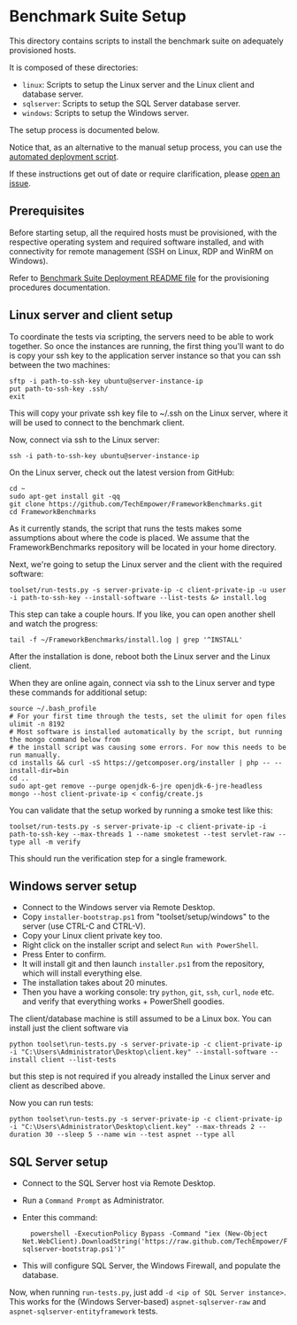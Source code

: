 # Benchmark Suite Setup

This directory contains scripts to install the benchmark suite on adequately provisioned hosts.

It is composed of these directories:

* `linux`: Scripts to setup the Linux server and the Linux client and database server.
* `sqlserver`: Scripts to setup the SQL Server database server.
* `windows`: Scripts to setup the Windows server.

The setup process is documented below.

Notice that, as an alternative to the manual setup process, you can use the [automated deployment script](../deployment/common/README.md).

If these instructions get out of date or require clarification, please [open an issue](https://github.com/TechEmpower/FrameworkBenchmarks/issues/new).


## Prerequisites

Before starting setup, all the required hosts must be provisioned, with the respective operating system and required software installed, and with connectivity for remote management (SSH on Linux, RDP and WinRM on Windows).

Refer to [Benchmark Suite Deployment README file](../deployment/README.md) for the provisioning procedures documentation.

## Linux server and client setup

To coordinate the tests via scripting, the servers need to be able to work together. So once the instances are running, the first thing you'll want to do is copy your ssh key to the application server instance so that you can ssh between the two machines:

	sftp -i path-to-ssh-key ubuntu@server-instance-ip
	put path-to-ssh-key .ssh/
	exit

This will copy your private ssh key file to ~/.ssh on the Linux server, where it will be used to connect to the benchmark client.

Now, connect via ssh to the Linux server:

    ssh -i path-to-ssh-key ubuntu@server-instance-ip

On the Linux server, check out the latest version from GitHub:

	cd ~
    sudo apt-get install git -qq
	git clone https://github.com/TechEmpower/FrameworkBenchmarks.git
	cd FrameworkBenchmarks

As it currently stands, the script that runs the tests makes some assumptions about where the code is placed. We assume that the FrameworkBenchmarks repository will be located in your home directory.

Next, we're going to setup the Linux server and the client with the required software:

	toolset/run-tests.py -s server-private-ip -c client-private-ip -u user -i path-to-ssh-key --install-software --list-tests &> install.log
    
This step can take a couple hours. If you like, you can open another shell and watch the progress:

    tail -f ~/FrameworkBenchmarks/install.log | grep '^INSTALL'

After the installation is done, reboot both the Linux server and the Linux client.

When they are online again, connect via ssh to the Linux server and type these commands for additional setup:

    source ~/.bash_profile
    # For your first time through the tests, set the ulimit for open files
    ulimit -n 8192
    # Most software is installed automatically by the script, but running the mongo command below from
    # the install script was causing some errors. For now this needs to be run manually.
    cd installs && curl -sS https://getcomposer.org/installer | php -- --install-dir=bin
    cd ..
    sudo apt-get remove --purge openjdk-6-jre openjdk-6-jre-headless
    mongo --host client-private-ip < config/create.js

You can validate that the setup worked by running a smoke test like this:

    toolset/run-tests.py -s server-private-ip -c client-private-ip -i path-to-ssh-key --max-threads 1 --name smoketest --test servlet-raw --type all -m verify

This should run the verification step for a single framework.

## Windows server setup

* Connect to the Windows server via Remote Desktop.
* Copy `installer-bootstrap.ps1` from "toolset/setup/windows" to the server (use CTRL-C and CTRL-V).
* Copy your Linux client private key too.
* Right click on the installer script and select `Run with PowerShell`.
* Press Enter to confirm.
* It will install git and then launch `installer.ps1` from the repository, which will install everything else.
* The installation takes about 20 minutes.
* Then you have a working console: try `python`, `git`, `ssh`, `curl`, `node` etc. and verify that everything works + PowerShell goodies.

The client/database machine is still assumed to be a Linux box. You can install just the client software via

    python toolset\run-tests.py -s server-private-ip -c client-private-ip -i "C:\Users\Administrator\Desktop\client.key" --install-software --install client --list-tests

but this step is not required if you already installed the Linux server and client as described above.

Now you can run tests:

    python toolset\run-tests.py -s server-private-ip -c client-private-ip -i "C:\Users\Administrator\Desktop\client.key" --max-threads 2 --duration 30 --sleep 5 --name win --test aspnet --type all

## SQL Server setup

* Connect to the SQL Server host via Remote Desktop.
* Run a `Command Prompt` as Administrator.
* Enter this command:

        powershell -ExecutionPolicy Bypass -Command "iex (New-Object Net.WebClient).DownloadString('https://raw.github.com/TechEmpower/FrameworkBenchmarks/master/toolset/setup/sqlserver/setup-sqlserver-bootstrap.ps1')"

* This will configure SQL Server, the Windows Firewall, and populate the database.

Now, when running `run-tests.py`, just add `-d <ip of SQL Server instance>`. This works for the (Windows Server-based) `aspnet-sqlserver-raw` and `aspnet-sqlserver-entityframework` tests.
